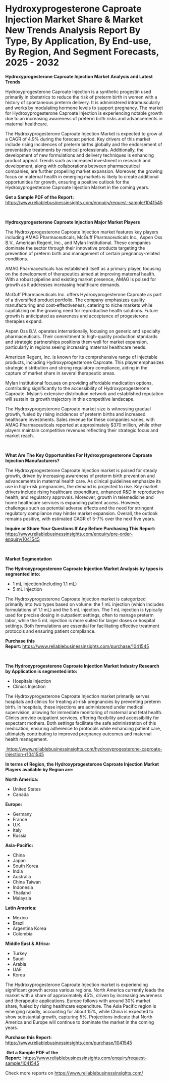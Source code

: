 <p><h1>Hydroxyprogesterone Caproate Injection Market Share & Market New Trends Analysis Report By Type, By Application, By End-use, By Region, And Segment Forecasts, 2025 - 2032</h1></p><p><strong>Hydroxyprogesterone Caproate Injection Market Analysis and Latest Trends</strong></p>
<p><p>Hydroxyprogesterone Caproate Injection is a synthetic progestin used primarily in obstetrics to reduce the risk of preterm birth in women with a history of spontaneous preterm delivery. It is administered intramuscularly and works by modulating hormone levels to support pregnancy. The market for Hydroxyprogesterone Caproate Injection is experiencing notable growth due to an increasing awareness of preterm birth risks and advancements in maternal healthcare.</p><p>The Hydroxyprogesterone Caproate Injection Market is expected to grow at a CAGR of 4.9% during the forecast period. Key drivers of this market include rising incidences of preterm births globally and the endorsement of preventative treatments by medical professionals. Additionally, the development of new formulations and delivery techniques is enhancing product appeal. Trends such as increased investment in research and development, along with collaborations between pharmaceutical companies, are further propelling market expansion. Moreover, the growing focus on maternal health in emerging markets is likely to create additional opportunities for growth, ensuring a positive outlook for the Hydroxyprogesterone Caproate Injection Market in the coming years.</p></p>
<p><strong>Get a Sample PDF of the Report:&nbsp;</strong> <a href="https://www.reliablebusinessinsights.com/enquiry/request-sample/1041545?utm_campaign=2289&utm_medium=2&utm_source=Github&utm_content=ia&utm_term=08032025&utm_id=hydroxyprogesterone-caproate-injection">https://www.reliablebusinessinsights.com/enquiry/request-sample/1041545</a></p>
<p>&nbsp;</p>
<p><strong>Hydroxyprogesterone Caproate Injection Major Market Players</strong></p>
<p><p>The Hydroxyprogesterone Caproate Injection market features key players including AMAG Pharmaceuticals, McGuff Pharmaceuticals Inc., Aspen Oss B.V., American Regent, Inc., and Mylan Institutional. These companies dominate the sector through their innovative products targeting the prevention of preterm birth and management of certain pregnancy-related conditions.</p><p>AMAG Pharmaceuticals has established itself as a primary player, focusing on the development of therapeutics aimed at improving maternal health. With a robust pipeline and existing market presence, AMAG is poised for growth as it addresses increasing healthcare demands.</p><p>McGuff Pharmaceuticals Inc. offers Hydroxyprogesterone Caproate as part of a diversified product portfolio. The company emphasizes quality manufacturing and cost-effectiveness, catering to niche markets while capitalizing on the growing need for reproductive health solutions. Future growth is anticipated as awareness and acceptance of progesterone therapies expand.</p><p>Aspen Oss B.V. operates internationally, focusing on generic and specialty pharmaceuticals. Their commitment to high-quality production standards and strategic partnerships positions them well for market expansion, particularly in regions seeing increasing maternal healthcare needs.</p><p>American Regent, Inc. is known for its comprehensive range of injectable products, including Hydroxyprogesterone Caproate. This player emphasizes strategic distribution and strong regulatory compliance, aiding in the capture of market share in several therapeutic areas. </p><p>Mylan Institutional focuses on providing affordable medication options, contributing significantly to the accessibility of Hydroxyprogesterone Caproate. Mylan’s extensive distribution network and established reputation will sustain its growth trajectory in this competitive landscape.</p><p>The Hydroxyprogesterone Caproate market size is witnessing gradual growth, fueled by rising incidences of preterm births and increased healthcare investments. Sales revenue for these companies varies, with AMAG Pharmaceuticals reported at approximately $370 million, while other players maintain competitive revenues reflecting their strategic focus and market reach.</p></p>
<p>&nbsp;</p>
<p><strong>What Are The Key Opportunities For Hydroxyprogesterone Caproate Injection Manufacturers?</strong></p>
<p><p>The Hydroxyprogesterone Caproate Injection market is poised for steady growth, driven by increasing awareness of preterm birth prevention and advancements in maternal health care. As clinical guidelines emphasize its use in high-risk pregnancies, the demand is projected to rise. Key market drivers include rising healthcare expenditure, enhanced R&D in reproductive health, and regulatory approvals. Moreover, growth in telemedicine and home healthcare services is expanding patient access. However, challenges such as potential adverse effects and the need for stringent regulatory compliance may hinder market expansion. Overall, the outlook remains positive, with estimated CAGR of 5-7% over the next five years.</p></p>
<p><strong>Inquire or Share Your Questions If Any Before Purchasing This Report:</strong> <a href="https://www.reliablebusinessinsights.com/enquiry/pre-order-enquiry/1041545?utm_campaign=2289&utm_medium=2&utm_source=Github&utm_content=ia&utm_term=08032025&utm_id=hydroxyprogesterone-caproate-injection">https://www.reliablebusinessinsights.com/enquiry/pre-order-enquiry/1041545</a></p>
<p>&nbsp;</p>
<p><strong>Market Segmentation</strong></p>
<p><strong>The Hydroxyprogesterone Caproate Injection Market Analysis by types is segmented into:</strong></p>
<p><ul><li>1 mL Injection(Including 1.1 mL)</li><li>5 mL Injection</li></ul></p>
<p><p>The Hydroxyprogesterone Caproate Injection market is categorized primarily into two types based on volume: the 1 mL injection (which includes formulations of 1.1 mL) and the 5 mL injection. The 1 mL injection is typically used for precise dosing in outpatient settings, often to manage preterm labor, while the 5 mL injection is more suited for larger doses or hospital settings. Both formulations are essential for facilitating effective treatment protocols and ensuring patient compliance.</p></p>
<p><strong>Purchase this Report:&nbsp;</strong><a href="https://www.reliablebusinessinsights.com/purchase/1041545?utm_campaign=2289&utm_medium=2&utm_source=Github&utm_content=ia&utm_term=08032025&utm_id=hydroxyprogesterone-caproate-injection">https://www.reliablebusinessinsights.com/purchase/1041545</a></p>
<p>&nbsp;</p>
<p><strong>The Hydroxyprogesterone Caproate Injection Market Industry Research by Application is segmented into:</strong></p>
<p><ul><li>Hospitals Injection</li><li>Clinics Injection</li></ul></p>
<p><p>The Hydroxyprogesterone Caproate Injection market primarily serves hospitals and clinics for treating at-risk pregnancies by preventing preterm birth. In hospitals, these injections are administered under medical supervision, allowing for immediate monitoring of maternal and fetal health. Clinics provide outpatient services, offering flexibility and accessibility for expectant mothers. Both settings facilitate the safe administration of this medication, ensuring adherence to protocols while enhancing patient care, ultimately contributing to improved pregnancy outcomes and maternal health management.</p></p>
<p><a href="https://www.reliablebusinessinsights.com/hydroxyprogesterone-caproate-injection-r1041545?utm_campaign=2289&utm_medium=2&utm_source=Github&utm_content=ia&utm_term=08032025&utm_id=hydroxyprogesterone-caproate-injection">&nbsp;https://www.reliablebusinessinsights.com/hydroxyprogesterone-caproate-injection-r1041545</a></p>
<p><strong>In terms of Region, the Hydroxyprogesterone Caproate Injection Market Players available by Region are:</strong></p>
<p>
    <p> <strong> North America: </strong>
        <ul>
            <li>United States</li>
            <li>Canada</li>
        </ul>
        </p> 
    <p> <strong> Europe: </strong>
        <ul>
            <li>Germany</li>
            <li>France</li>
            <li>U.K.</li>
            <li>Italy</li>
            <li>Russia</li>
        </ul>
        </p> 
    <p> <strong> Asia-Pacific: </strong>
        <ul>
            <li>China</li>
            <li>Japan</li>
            <li>South Korea</li>
            <li>India</li>
            <li>Australia</li>
            <li>China Taiwan</li>
            <li>Indonesia</li>
            <li>Thailand</li>
            <li>Malaysia</li>
        </ul>
        </p> 
    <p> <strong> Latin America: </strong>
        <ul>
            <li>Mexico</li>
            <li>Brazil</li>
            <li>Argentina Korea</li>
            <li>Colombia</li>
        </ul>
        </p> 
    <p> <strong> Middle East & Africa: </strong>
        <ul>
            <li>Turkey</li>
            <li>Saudi</li>
            <li>Arabia</li>
            <li>UAE</li>
            <li>Korea</li>
        </ul>
    </p>
    </p>
<p><p>The Hydroxyprogesterone Caproate Injection market is experiencing significant growth across various regions. North America currently leads the market with a share of approximately 45%, driven by increasing awareness and therapeutic applications. Europe follows with around 30% market share, fueled by rising healthcare expenditure. The Asia Pacific region is emerging rapidly, accounting for about 15%, while China is expected to show substantial growth, capturing 5%. Projections indicate that North America and Europe will continue to dominate the market in the coming years.</p></p>
<p><strong>Purchase this Report: </strong><a href="https://www.reliablebusinessinsights.com/purchase/1041545?utm_campaign=2289&utm_medium=2&utm_source=Github&utm_content=ia&utm_term=08032025&utm_id=hydroxyprogesterone-caproate-injection">https://www.reliablebusinessinsights.com/purchase/1041545</a></p>
<p>&nbsp;<strong>Get a Sample PDF of the Report:&nbsp;&nbsp;</strong><a href="https://www.reliablebusinessinsights.com/enquiry/request-sample/1041545?utm_campaign=2289&utm_medium=2&utm_source=Github&utm_content=ia&utm_term=08032025&utm_id=hydroxyprogesterone-caproate-injection">https://www.reliablebusinessinsights.com/enquiry/request-sample/1041545</a></p>
<p><strong></strong></p>
<p>Check more reports on <a href="https://www.reliablebusinessinsights.com/?utm_campaign=2289&utm_medium=2&utm_source=Github&utm_content=ia&utm_term=08032025&utm_id=hydroxyprogesterone-caproate-injection">https://www.reliablebusinessinsights.com/</a></p>